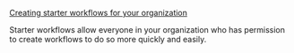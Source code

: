 [Creating starter workflows for your organization](https://docs.github.com/en/actions/using-workflows/creating-starter-workflows-for-your-organization)

Starter workflows allow everyone in your organization who has permission to create workflows to do so more quickly and easily.